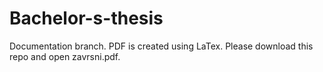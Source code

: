 # Bachelor-s-thesis

Documentation branch. PDF is created using LaTex. Please download this repo and open zavrsni.pdf.

